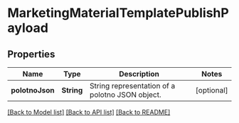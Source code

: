 # MarketingMaterialTemplatePublishPayload

## Properties
Name | Type | Description | Notes
------------ | ------------- | ------------- | -------------
**polotnoJson** | **String** | String representation of a polotno JSON object. | [optional] 

[[Back to Model list]](../README.md#documentation-for-models) [[Back to API list]](../README.md#documentation-for-api-endpoints) [[Back to README]](../README.md)


